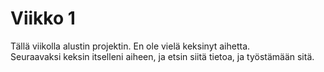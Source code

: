 # Viikko 1
Tällä viikolla alustin projektin. En ole vielä keksinyt aihetta.  
Seuraavaksi keksin itselleni aiheen, ja etsin siitä tietoa, ja työstämään sitä.
